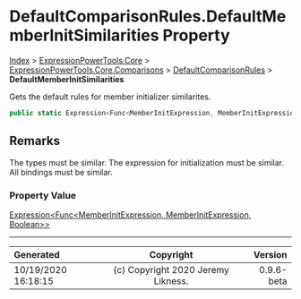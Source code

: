 ﻿# DefaultComparisonRules.DefaultMemberInitSimilarities Property

[Index](../index.md) > [ExpressionPowerTools.Core](ExpressionPowerTools.Core.a.md) > [ExpressionPowerTools.Core.Comparisons](ExpressionPowerTools.Core.Comparisons.n.md) > [DefaultComparisonRules](ExpressionPowerTools.Core.Comparisons.DefaultComparisonRules.cs.md) > **DefaultMemberInitSimilarities**

Gets the default rules for member initializer similarites.

```csharp
public static Expression<Func<MemberInitExpression, MemberInitExpression, Boolean>> DefaultMemberInitSimilarities { get; }
```

## Remarks

The types must be similar. The expression for initialization must
            be similar. All bindings must be similar.

### Property Value

 [Expression&lt;Func&lt;MemberInitExpression, MemberInitExpression, Boolean>>](https://docs.microsoft.com/dotnet/api/system.linq.expressions.expression-1) 


---

| Generated | Copyright | Version |
| :-- | :-: | --: |
| 10/19/2020 16:18:15 | (c) Copyright 2020 Jeremy Likness. | 0.9.6-beta |
